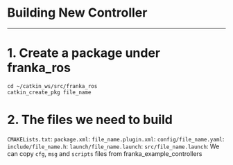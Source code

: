# Building New Controller

---

# 1. Create a package under franka_ros
```
cd ~/catkin_ws/src/franka_ros
catkin_create_pkg file_name
```
# 2. The files we need to build
`CMAKELists.txt`:
`package.xml`:
`file_name.plugin.xml`:
`config/file_name.yaml`:
`include/file_name.h`:
`launch/file_name.launch`:
`src/file_name.launch`:
We can copy `cfg`, `msg` and `scripts` files from franka_example_controllers
